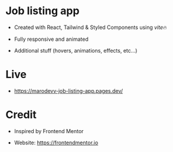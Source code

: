 # Job listing app

- Created with React, Tailwind & Styled Components using *vite*🔥

- Fully responsive and animated

- Additional stuff (hovers, animations, effects, etc...)

# Live

- https://marodevv-job-listing-app.pages.dev/

# Credit

- Inspired by Frontend Mentor

- Website: https://frontendmentor.io
